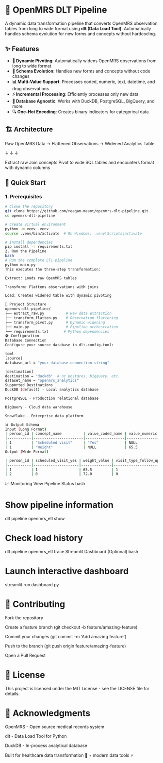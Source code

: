 # 🏥 OpenMRS DLT Pipeline

A dynamic data transformation pipeline that converts OpenMRS observation tables from long to wide format using **dlt (Data Load Tool)**. Automatically handles schema evolution for new forms and concepts without hardcoding.

## ✨ Features

- **🔁 Dynamic Pivoting**: Automatically widens OpenMRS observations from long to wide format
- **🔄 Schema Evolution**: Handles new forms and concepts without code changes
- **📊 Multi-Value Support**: Processes coded, numeric, text, datetime, and drug observations
- **⚡ Incremental Processing**: Efficiently processes only new data
- **🎯 Database Agnostic**: Works with DuckDB, PostgreSQL, BigQuery, and more
- **🔍 One-Hot Encoding**: Creates binary indicators for categorical data

## 🏗️ Architecture
Raw OpenMRS Data → Flattened Observations → Widened Analytics Table

↓ ↓ ↓

Extract raw Join concepts Pivot to wide
SQL tables and encounters format with
dynamic columns


## 🚀 Quick Start

### 1. Prerequisites

```bash
# Clone the repository
git clone https://github.com/reagan-meant/openmrs-dlt-pipeline.git
cd openmrs-dlt-pipeline

# Create virtual environment
python -m venv .venv
source .venv/bin/activate  # On Windows: .venv\Scripts\activate

# Install dependencies
pip install -r requirements.txt
2. Run the Pipeline
bash
# Run the complete ETL pipeline
python main.py
This executes the three-step transformation:

Extract: Loads raw OpenMRS tables

Transform: Flattens observations with joins

Load: Creates widened table with dynamic pivoting

📁 Project Structure
openmrs-dlt-pipeline/
├── extract_raw.py          # Raw data extraction
├── transform_flatten.py    # Observation flattening
├── transform_pivot.py      # Dynamic widening
├── main.py                 # Pipeline orchestration
└── requirements.txt       # Python dependencies
🛠️ Configuration
Database Connection
Configure your source database in dlt.config.toml:

toml
[source]
database_url = "your-database-connection-string"

[destination]
destination = "duckdb"  # or postgres, bigquery, etc.
dataset_name = "openmrs_analytics"
Supported Destinations
DuckDB (default) - Local analytics database

PostgreSQL - Production relational database

BigQuery - Cloud data warehouse

Snowflake - Enterprise data platform

📊 Output Schema
Input (Long Format)
| person_id | concept_name          | value_coded_name | value_numeric |
|-----------|-----------------------|------------------|---------------|
| 1         | "Scheduled visit"     | "Yes"            | NULL          |
| 1         | "Weight"              | NULL             | 65.5          |
Output (Wide Format)

| person_id | scheduled_visit_yes | weight_value | visit_type_follow_up|
|-----------|---------------------|--------------|---------------------|
| 1         | 1                   | 65.5         | 1                   |
| 2         | 0                   | 72.0         | 0                   |

```
📈 Monitoring
View Pipeline Status
bash
# Show pipeline information
dlt pipeline openmrs_etl show

# Check load history
dlt pipeline openmrs_etl trace
Streamlit Dashboard (Optional)
bash
# Launch interactive dashboard
streamlit run dashboard.py

# 🤝 Contributing

Fork the repository

Create a feature branch (git checkout -b feature/amazing-feature)

Commit your changes (git commit -m 'Add amazing feature')

Push to the branch (git push origin feature/amazing-feature)

Open a Pull Request

# 📄 License
This project is licensed under the MIT License - see the LICENSE file for details.

# 🙏 Acknowledgments
OpenMRS - Open source medical records system

dlt - Data Load Tool for Python

DuckDB - In-process analytical database

Built for healthcare data transformation 🏥 + modern data tools ⚡


